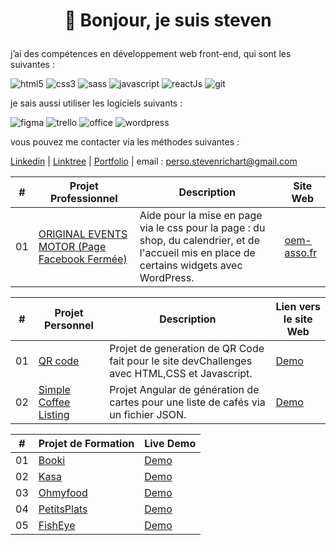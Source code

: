 # <p align=center>👋 Bonjour, je suis steven</p>

j’ai des compétences en développement web front-end, qui sont les suivantes :

![html5](https://img.shields.io/badge/HTML5-E34F26?style=for-the-badge&logo=html5&logoColor=white)
![css3](https://img.shields.io/badge/CSS3-1572B6?style=for-the-badge&logo=css3&logoColor=white)
![sass](https://img.shields.io/badge/Sass-CC6699?style=for-the-badge&logo=sass&logoColor=white)
![javascript](https://img.shields.io/badge/JavaScript-323330?style=for-the-badge&logo=javascript&logoColor=F7DF1E)
![reactJs](https://img.shields.io/badge/React-20232A?style=for-the-badge&logo=react&logoColor=61DAFB)
![git](https://img.shields.io/badge/GIT-E44C30?style=for-the-badge&logo=git&logoColor=white)

je sais aussi utiliser les logiciels suivants :

![figma](https://img.shields.io/badge/Figma-F24E1E?style=for-the-badge&logo=figma&logoColor=white)
![trello](https://img.shields.io/badge/Trello-0052CC?style=for-the-badge&logo=trello&logoColor=white)
![office](https://img.shields.io/badge/Microsoft_Office-D83B01?style=for-the-badge&logo=microsoft-office&logoColor=white)
![wordpress](https://img.shields.io/badge/wordpress-blue?style=for-the-badge&logo=wordpress&logoColor=white)

vous pouvez me contacter via les méthodes suivantes :

[Linkedin](https://www.linkedin.com/in/steven-richart-2602481bb/) |
[Linktree](https://linktr.ee/stevenrichart) |
[Portfolio](https://drive.google.com/file/d/17Enh_4oZdr8iOBLB11xBFwG-DUyxQhYp/view) |
email : perso.stevenrichart@gmail.com

|  #  | Projet Professionnel																																																				| Description                                                                           |  Site Web                                                                   |
| :-: | --------------------------------------------------------------------------------------------------------------------------- |----------------------------------------------------------------------------------| ---------------------------------------------------------------------------------|
| 01  | [ORIGINAL EVENTS MOTOR (Page Facebook Fermée)](https://www.facebook.com/oemfr)                                              | Aide pour la mise en page via le css pour la page : du shop, du calendrier, et de l'accueil mis en place de certains widgets avec WordPress.| [oem-asso.fr](https://oem-asso.fr)       |

|  #  | Projet Personnel                                                                                                            | Description                                                                           | Lien vers le site Web                                                             |
| :-: | --------------------------------------------------------------------------------------------------------------------------- |-------------------------------------------------------------------------------------- | --------------------------------------------------------------------------------- |
| 01  | [QR code ](https://github.com/Miyuki62/QR-code-generator)                                                                   | Projet de generation de QR Code fait pour le site devChallenges avec HTML,CSS et Javascript.              | [Demo](https://miyuki62.github.io/QR-code-generator/)         |
| 02  | [Simple Coffee Listing](https://github.com/Miyuki62/Simple-Coffee-Listing)                                                 | Projet Angular de génération de cartes pour une liste de cafés via un fichier JSON.                        | [Demo](https://simple-coffee-listing-eight.vercel.app/)       |

|  #  | Projet de Formation                                                                                                         | Live Demo                                                                                                 |
| :-: | --------------------------------------------------------------------------------------------------------------------------- |-----------------------------------------------------------------------------------------------------------|
| 01  | [Booki](https://github.com/Miyuki62/Booki)                                                                                  | [Demo](https://miyuki62.github.io/Booki/)                                                                 |
| 02  | [Kasa](https://github.com/Miyuki62/Developpez-une-application-Web-avec-React-et-React-Router)                               | [Demo](https://developpez-une-application-web-avec-react-et-react-router.vercel.app)                      |
| 03  | [Ohmyfood](https://github.comMiyuki62/Dynamisez-une-page-web-avec-des-animations-CSS)                                       | [Demo](https://miyuki62.github.io/Dynamisez-une-page-web-avec-des-animations-CSS/)                        |
| 04  | [PetitsPlats](https://github.com/Miyuki62/Developpez-un-algorithme-de-recherche-en-JavaScript)                              | [Demo](https://miyuki62.github.io/Developpez-un-algorithme-de-recherche-en-JavaScript/)                   |
| 05  | [FishEye](https://github.com/Miyuki62/Front-End-Fisheye)                                                                    | [Demo](https://miyuki62.github.io/Front-End-Fisheye/)                                                     |

<!--
**Miyuki62/Miyuki62** is a ✨ _special_ ✨ repository because its `README.md` (this file) appears on your GitHub profile.

Here are some ideas to get you started:

- 🔭 I’m currently working on ...
- 🌱 I’m currently learning ...
- 👯 I’m looking to collaborate on ...
- 🤔 I’m looking for help with ...
- 💬 Ask me about ...
- 📫 How to reach me: ...
- 😄 Pronouns: ...
- ⚡ Fun fact: ...
-->
